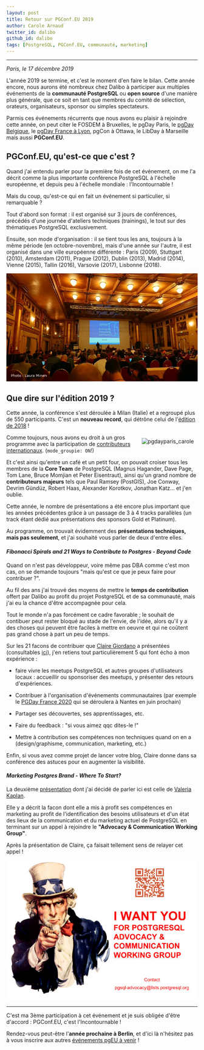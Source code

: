 ```yaml
---
layout: post
title: Retour sur PGConf.EU 2019
author: Carole Arnaud
twitter_id: dalibo
github_id: dalibo
tags: [PostgreSQL, PGConf.EU, communauté, marketing]
---
```


---

*Paris, le 17 décembre 2019*

L'année 2019 se termine, et c'est le moment d'en faire le bilan. Cette année encore, nous aurons été nombreux chez Dalibo
à participer aux multiples événements de la **communauté PostgreSQL** ou **open source** d'une manière plus générale, que ce soit
en tant que membres du comité de sélection, orateurs, organisateurs, sponsor ou simples spectateurs. 

<!--MORE-->

Parmis ces événements récurrents que nous avons eu plaisir à rejoindre cette année, on peut citer le FOSDEM à Bruxelles, 
le pgDay Paris, le [pgDay Belgique](http://blog.dalibo.com/2019/05/22/back_from_pgday_belgium.html), le [pgDay France à Lyon](http://blog.dalibo.com/2019/06/26/retour_pgday_france.html), pgCon à Ottawa, le LibDay à Marseille mais aussi **PGConf.EU**.


## PGConf.EU, qu'est-ce que c'est ?

Quand j'ai entendu parler pour la première fois de cet événement, on me l'a décrit comme la plus importante conférence PostgreSQL à l'échelle européenne, et depuis peu à l'échelle mondiale : l'Incontournable !

Mais du coup, qu'est-ce qui en fait un événement si particulier, si remarquable ?

Tout d'abord son format : il est organisé sur 3 jours de conférences, précédés d'une journée d'ateliers techniques (trainings), le tout sur des thématiques PostgreSQL exclusivement.

Ensuite, son mode d'organisation : il se tient tous les ans, toujours à la même période (en octobre-novembre), mais d'une année sur l'autre, il est organisé dans une ville européenne différente :  Paris (2009), Stuttgart (2010), Amsterdam (2011), Prague (2012), Dublin (2013), Madrid (2014), Vienne (2015), Tallin (2016), Varsovie (2017), Lisbonne (2018).

![photo_salle](https://raw.githubusercontent.com/dalibo/blog/gh-pages/img/2019_pgconfeu_salle.jpg)

## Que dire sur l'édition 2019 ?

Cette année, la conférence s'est déroulée à Milan (Italie) et a regroupé plus de 550 participants. 
C'est un **nouveau record**, qui détrône celui de l'[édition de 2018](https://blog.hagander.net/pgconfeu-2018-the-biggest-one-yet-243/) !

<img src="{{ '/img/pgdayparis_carole.jpeg' | relative_url }}" alt="pgdayparis_carole" style="float: right; padding:10px;">

Comme toujours, nous avons eu droit à un gros programme avec la participation de [contributeurs internationaux](https://www.postgresql.org/community/contributors/). (`mode_groupie: ON`!)

Et c'est ainsi qu'entre un café et un petit four, on pouvait croiser tous les membres de la **Core Team** de PostgreSQL 
(Magnus Hagander, Dave Page, Tom Lane, Bruce Momjian et Peter Eisentraut), ainsi qu'un grand nombre de **contributeurs majeurs**
tels que Paul Ramsey (PostGIS), Joe Conway, Devrim Gündüz, Robert Haas, Alexander Korotkov, Jonathan Katz... et j'en oublie.

Cette année, le nombre de présentations a été encore plus important que les années précédentes grâce à un passage de 3 à 4 tracks
parallèles (un track étant dédié aux présentations des sponsors Gold et Platinum). 

Au programme, on trouvait évidemment des **présentations techniques, mais pas seulement**, et j'ai souhaité vous parler de deux d'entre elles.

#### *Fibonacci Spirals and 21 Ways to Contribute to Postgres - Beyond Code*

Quand on n'est pas développeur, voire même pas DBA comme c'est mon cas, on se demande toujours "mais qu'est ce que je peux faire pour contribuer ?". 

Au fil des ans j'ai trouvé des moyens de mettre le **temps de contribution** offert par Dalibo au profit du projet PostgreSQL et de sa communauté, mais j'ai eu la chance d'être accompagnée pour cela. 

Tout le monde n'a pas forcément ce cadre favorable ; le souhait de contibuer peut rester bloqué au stade de l'envie, de l'idée, alors qu'il y a des choses qui peuvent être faciles à mettre en oeuvre et qui ne coûtent pas grand chose à part un peu de temps.

Sur les 21 facons de contribuer que [Claire Giordano](https://www.linkedin.com/in/claireg/) a présentées (consultables [ici](https://speakerdeck.com/clairegiordano/fibonacci-spirals-and-21-ways-to-contribute-to-postgres-beyond-code-at-pgconfeu-2019-milan?slide=9)), j'en retiens tout particulièrement 5 qui font écho à mon expérience :

  * faire vivre les meetups PostgreSQL et autres groupes d'utilisateurs locaux : accueillir ou sponsoriser des meetups, y présenter des retours d'expériences.

  * Contribuer à l'organisation d'événements communautaires (par exemple le [PGDay France 2020](https://www.postgresql.fr/pgday2020/accueil) qui se déroulera à Nantes en juin prochain)

  * Partager ses découvertes, ses apprentissages, etc.

  * Faire du feedback : "si vous aimez qqc dites-le !"

  * Mettre à contribution ses compétences non techniques quand on en a (design/graphisme, communication, marketing, etc.)

Enfin, si vous avez comme projet de lancer votre blog, Claire donne dans sa conférence des astuces pour en augmenter la visibilité.

#### *Marketing Postgres Brand - Where To Start?*

La deuxième [présentation](https://www.postgresql.eu/events/pgconfeu2019/sessions/session/2714/slides/216/pgconf.eu_lera_talk_resized.pdf) dont j'ai décidé de parler ici est celle de [Valeria Kaplan](https://www.linkedin.com/in/valeriakaplan/).

Elle y a décrit la facon dont elle a mis à profit ses compétences en marketing au profit de l'identification des besoins utilisateurs et d'un état des lieux de la communication et du marketing actuel de PostgreSQL en terminant sur un appel à rejoindre le **"Advocacy & Communication Working Group"**. 

Après la présentation de Claire, ça faisait tellement sens de relayer cet appel ! 

![capture_marketing](https://raw.githubusercontent.com/dalibo/blog/gh-pages/img/pgconfeu_2019_marketing.jpg)



-------------------------------

C'est ma 3ème participation à cet événement et je suis obligée d'être d'accord : PGConf.EU, c'est l'Incontournable !

Rendez-vous peut-être l'**année prochaine à Berlin**, et d'ici là n'hésitez pas à vous inscrire aux autres [événements pgEU à venir](https://www.postgresql.eu/events/) !

